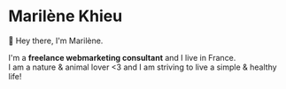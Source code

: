 # Marilène Khieu

👋 Hey there, I'm Marilène.

I'm a **freelance webmarketing consultant** and I live in France.<br>
I am a nature & animal lover <3 and I am striving to live a simple & healthy life! 
